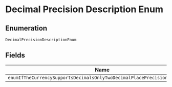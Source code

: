 
# Decimal Precision Description Enum

## Enumeration

`DecimalPrecisionDescriptionEnum`

## Fields

| Name |
|  --- |
| `enumIfTheCurrencySupportsDecimalsOnlyTwoDecimalPlacePrecisionIsSupported` |

